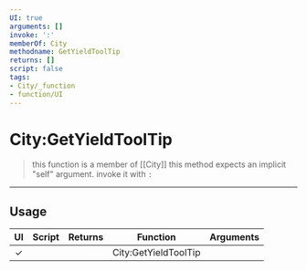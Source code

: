 ```yaml
---
UI: true
arguments: []
invoke: ':'
memberOf: City
methodname: GetYieldToolTip
returns: []
script: false
tags:
- City/_function
- function/UI
---
```

# City:GetYieldToolTip
> this function is a member of [[City]]
> this method expects an implicit "self" argument. invoke it with `:`
-----
## Usage
|  UI | Script | Returns | Function | Arguments |
|:---:|:------:|-------:|:--------:|:---------|
|✓| ||City:GetYieldToolTip||
